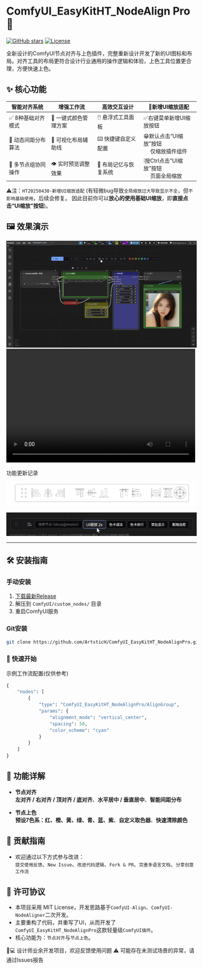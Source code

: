 # ComfyUI_EasyKitHT_NodeAlign Pro 🎨

[![GitHub stars](https://img.shields.io/github/stars/ArtsticH/ComfyUI_EasyKitHT_NodeAlignPro?style=for-the-badge)](https://github.com/ArtsticH/ComfyUI_EasyKitHT_NodeAlignPro/stargazers)
[![License](https://img.shields.io/badge/License-MIT-blue.svg?style=for-the-badge)](LICENSE)

全新设计的ComfyUI节点对齐与上色插件，完整重新设计开发了新的UI图标和布局。对齐工具的布局更符合设计行业通用的操作逻辑和体验，上色工具位置更合理，方便快速上色。


## ✨ 核心功能

| 智能对齐系统              | 增强工作流                | 高效交互设计              | 🔆新增UI缩放适配               |
|---------------------------|---------------------------|---------------------------|---------------------------|
| ✅ 8种基础对齐模式         | 🎨 一键式颜色管理方案      | 🖱️ 悬浮式工具面板         | ✅右键菜单新增UI缩放按钮     |
| 📐 动态间距分布算法        | 📏 可视化布局辅助线        | ⌨️ 快捷键自定义配置       | 😁默认点击“UI缩放”按钮</br>　 仅缩放插件组件     |
| 👥 多节点组协同操作        | 👁️ 实时预览调整效果        | 💾 布局记忆与恢复系统     | ❕按Ctrl点击“UI缩放”按钮</br>　 页面全局缩放    |  

⚠️注：`HT20250430-新增UI缩放适配`  (有轻微bug导致`全局缩放过大导致显示不全`，但`不影响基础使用`，后续会修复。
因此目前你可以**放心的使用基础UI缩放**，即**直接点击“UI缩放”按钮**)。  

## 🖼️ 效果演示

![操作演示](https://raw.githubusercontent.com/ArtsticH/ComfyUI_EasyKitHT_NodeAlignPro/main/Example/NodeAlignPro_demo_S.webp)  
<video src="//player.bilibili.com/player.html?isOutside=true&aid=114426065716534&bvid=BV1V7G9z9EcU&cid=29714745695&p=1" controls="controls" width="500" height="300"></video>  


功能更新记录  

![UI重绘_线稿](https://raw.githubusercontent.com/ArtsticH/ComfyUI_EasyKitHT_NodeAlignPro/main/Example/res/HT20250429-Snipaste_t172802_ArtsticH_Comfyui%E8%8A%82%E7%82%B9%E5%AF%B9%E9%BD%90%E6%8F%92%E4%BB%B6%E4%BC%98%E5%8C%96UI%E9%87%8D%E7%BB%98.webp)  

![HT20250430-新增UI缩放适配](https://raw.githubusercontent.com/ArtsticH/ComfyUI_EasyKitHT_NodeAlignPro/main/Example/res/HT20250430-Snipaste_t172819_ArtsticH_Comfyui节点对齐插件优化UI重绘_新增UI缩放适配.webp)  

---

## 🛠️ 安装指南

### 手动安装
1. [下载最新Release](https://github.com/ArtsticH/ComfyUI_EasyKitHT_NodeAlignPro/releases)
2. 解压到 `ComfyUI/custom_nodes/` 目录
3. 重启ComfyUI服务

### Git安装
```bash
git clone https://github.com/ArtsticH/ComfyUI_EasyKitHT_NodeAlignPro.git custom_nodes/ComfyUI_EasyKitHT_NodeAlignPro
```
### 🚀 快速开始
示例工作流配置(仅供参考)
```python
{
    "nodes": [
        {
            "type": "ComfyUI_EasyKitHT_NodeAlignPro/AlignGroup",
            "params": {
                "alignment_mode": "vertical_center",
                "spacing": 50,
                "color_scheme": "cyan"
            }
        }
    ]
}
```

## 📌 功能详解
- **节点对齐**  
**左对齐 / 右对齐 / 顶对齐 / 底对齐**、**水平居中 / 垂直居中**、**智能间距分布**

- **节点上色**  
**预设7色系：红、橙、黄、绿、青、蓝、紫**、**自定义取色器**、**快速清除颜色**


## 🤝 贡献指南
- 欢迎通过以下方式参与改进：  
`提交使用反馈`、`New Issue`、`改进代码逻辑`、`Fork & PR`、`完善多语言文档`、`分享创意工作流`

## 📜 许可协议
- 本项目采用 MIT License，开发思路基于`ComfyUI-Align`、`ComfyUI-NodeAligner`二次开发。  
- 主要重构了代码，并重写了UI，从而开发了`ComfyUI_EasyKitHT_NodeAlignPro`这款轻量级`ComfyUI插件`。  
- 核心功能为：`节点对齐`与`节点上色`。


👨💻 设计师业余开发项目，欢迎反馈使用问题
⚠️ 可能存在未测试场景的异常，请通过Issues报告